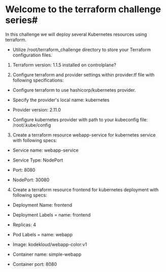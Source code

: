 # **Welcome to the terraform challenge series#**

In this challenge we will deploy several Kubernetes resources using terraform.

- Utilize /root/terraform_challenge directory to store your Terraform configuration files.

1. Terraform version: 1.1.5 installed on controlplane?

2. Configure terraform and provider settings within provider.tf file with following specifications:
  
- Configure terraform to use hashicorp/kubernetes provider.

- Specify the provider's local name: kubernetes

- Provider version: 2.11.0

- Configure kubernetes provider with path to your kubeconfig file: /root/.kube/config

3. Create a terraform resource webapp-service for kubernetes service with following specs:

- Service name: webapp-service

- Service Type: NodePort

- Port: 8080

- NodePort: 30080

4. Create a terraform resource frontend for kubernetes deployment with following specs:

- Deployment Name: frontend

- Deployment Labels = name: frontend

- Replicas: 4

- Pod Labels = name: webapp

- Image: kodekloud/webapp-color:v1

- Container name: simple-webapp

- Container port: 8080
